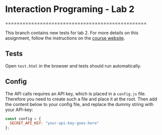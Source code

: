 # Interaction Programing - Lab 2

=================================================

This branch contains new tests for lab 2. For more details on this assignment, follow the instructions on the [course website](https://www.kth.se/social/course/DH2642).

## Tests

Open `test.html` in the browser and tests should run automatically.

## Config

The API calls requires an API key, which is placed in a `config.js` file. Therefore you need to create such a file and place it at the root. Then add the content below to your config file, and replace the dummy string with your API-key:

```js
const config = {
  SECRET_API_KEY: "your-api-key-goes-here"
};
```
